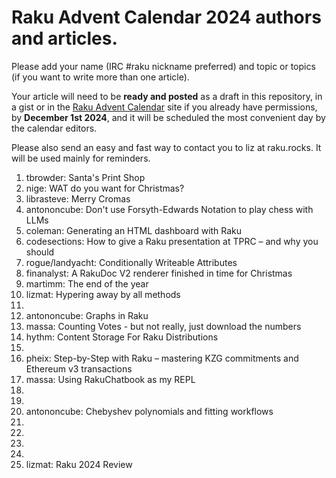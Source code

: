 # Raku Advent Calendar 2024 authors and articles.

Please add your name (IRC #raku nickname preferred) and topic or
topics (if you want to write more than one article).

Your article will need to be **ready and posted** as a draft in
this repository, in a gist or in the
[Raku Advent Calendar](https://raku-advent.blog) site if you
already have permissions, by
**December 1st 2024**,
and it will be scheduled the most convenient day by the calendar
editors.

Please also send an easy and fast way to contact you to liz at raku.rocks. It will be used mainly for
reminders.

1. tbrowder: Santa's Print Shop
2. nige: WAT do you want for Christmas?
3. librasteve: Merry Cromas
4. antononcube: Don't use Forsyth-Edwards Notation to play chess with LLMs
5. coleman: Generating an HTML dashboard with Raku
6. codesections: How to give a Raku presentation at TPRC – and why you should
7. rogue/landyacht: Conditionally Writeable Attributes
8. finanalyst: A RakuDoc V2 renderer finished in time for Christmas
9. martimm: The end of the year
10. lizmat: Hypering away by all methods
11.
12. antononcube: Graphs in Raku
13. massa: Counting Votes - but not really, just download the numbers
14. hythm: Content Storage For Raku Distributions
15.
16. pheix: Step-by-Step with Raku – mastering KZG commitments and Ethereum v3 transactions
17. massa: Using RakuChatbook as my REPL
18.
19.
20. antononcube: Chebyshev polynomials and fitting workflows
21. 
22.
23.
24.
25. lizmat: Raku 2024 Review

